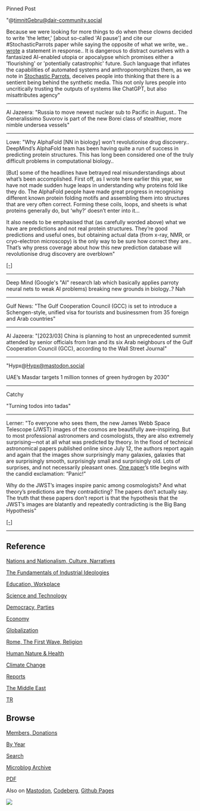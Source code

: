 Pinned Post

"@timnitGebru@dair-community.social

Because we were looking for more things to do when these clowns
decided to write 'the letter,' [about so-called 'AI pause'] and cite
our \#StochasticParrots paper while saying the opposite of what we
write, we.. [wrote](https://www.dair-institute.org/blog/letter-statement-March2023)
a statement in response.. It is dangerous to distract ourselves with a fantasized
AI-enabled utopia or apocalypse which promises either a 'flourishing' or
'potentially catastrophic' future. Such language that inflates the capabilities
of automated systems and anthropomorphizes them, as we note in [Stochastic Parrots](https://dl.acm.org/doi/abs/10.1145/3442188.3445922), 
deceives people into thinking that there is a sentient being behind the
synthetic media. This not only lures people into uncritically trusting
the outputs of systems like ChatGPT, but also misattributes agency"

---

Al Jazeera: "Russia to move newest nuclear sub to Pacific in
August.. The Generalissimo Suvorov is part of the new Borei class of
stealthier, more nimble undersea vessels"

---

Lowe: "Why AlphaFold [NN in biology] won’t revolutionise drug
discovery.. DeepMind’s AlphaFold team has been having quite a run of
success in predicting protein structures. This has long been
considered one of the truly difficult problems in computational
biology..

[But] some of the headlines have betrayed real misunderstandings about
what’s been accomplished. First off, as I wrote here earlier this
year, we have not made sudden huge leaps in understanding why proteins
fold like they do. The AlphaFold people have made great progress in
recognising different known protein folding motifs and assembling them
into structures that are very often correct. Forming these coils,
loops, and sheets is what proteins generally do, but ‘why?’ doesn’t
enter into it...

It also needs to be emphasised that (as carefully worded above) what
we have are predictions and not real protein structures. They’re good
predictions and useful ones, but obtaining actual data (from x-ray,
NMR, or cryo-electron microscopy) is the only way to be sure how
correct they are.. That’s why press coverage about how this new
prediction database will revolutionise drug discovery are overblown"

[[-]](https://www.chemistryworld.com/opinion/why-alphafold-wont-revolutionise-drug-discovery/4016051.article)

---

Deep Mind (Google's "AI" research lab which basically applies parroty
neural nets to weak AI problems) breaking new grounds in biology..?
Nah

---

Gulf News: "The Gulf Cooperation Council (GCC) is set to introduce a
Schengen-style, unified visa for tourists and businessmen from 35
foreign and Arab countries"

---

Al Jazeera: "[2023/03] China is planning to host an unprecedented
summit attended by senior officials from Iran and its six Arab
neighbours of the Gulf Cooperation Council (GCC), according to the
Wall Street Journal"

---

"Hypx@Hypx@mastodon.social

UAE’s Masdar targets 1 million tonnes of green hydrogen by 2030"

---

Catchy 

"Turning todos into tadas"

---

Lerner: "To everyone who sees them, the new James Webb Space Telescope
(JWST) images of the cosmos are beautifully awe-inspiring. But to most
professional astronomers and cosmologists, they are also extremely
surprising—not at all what was predicted by theory. In the flood of
technical astronomical papers published online since July 12, the
authors report again and again that the images show surprisingly many
galaxies, galaxies that are surprisingly smooth, surprisingly small
and surprisingly old.  Lots of surprises, and not necessarily pleasant
ones. [One paper](https://arxiv.org/abs/2207.09428)’s title begins
with the candid exclamation: “Panic!”

Why do the JWST’s images inspire panic among cosmologists? And what
theory’s predictions are they contradicting? The papers don’t actually
say. The truth that these papers don’t report is that the hypothesis
that the JWST’s images are blatantly and repeatedly contradicting is
the Big Bang Hypothesis"

[[-]](https://iai.tv/articles/the-big-bang-didnt-happen-auid-2215)

---

## Reference

[Nations and Nationalism, Culture, Narratives](0119/2013/02/nations-and-nationalism.html)

[The Fundamentals of Industrial Ideologies](0119/2011/04/fundamentals-of-industrial-ideologies.html)

[Education, Workplace](0119/2017/09/education-workplace.html)

[Science and Technology](0119/2018/09/science-technology.html)

[Democracy, Parties](0119/2016/11/democracy.html)

[Economy](2021/01/economy.html)

[Globalization](0119/2018/09/globalization.html)

[Rome, The First Wave, Religion](0119/2017/12/rome.html)

[Human Nature & Health](2020/07/human-nature.html)

[Climate Change](2022/01/climate.html)

[Reports](2021/01/reports.html)

[The Middle East](0119/2019/07/middleeast.html)

[TR](../tr/index.html)

## Browse

[Members, Donations](2022/08/members.html)

[By Year](years.html)

[Search](search.html)

[Microblog Archive](mbl/index.html)

[PDF](https://drive.google.com/uc?export=view&id=1FSi-1MnqXVq_PVTEXzzflwN8-7h92N_R)

Also on 
[Mastodon](https://masto.ai/@muratk3n),
[Codeberg](https://muratk5n.codeberg.page/en/),
[Github Pages](https://muratk5n.github.io/thirdwave/en/)

<img src='https://drive.google.com/uc?export=view&id=1zsIeciFSvlr-sWB84Tc0mfZ_NYqn9VQx'/> 



